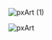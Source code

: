 ![pxArt (1)](https://github.com/user-attachments/assets/fad16a47-38d0-4271-bf97-af7534e1c8d2)

![pxArt](https://github.com/user-attachments/assets/94254e4c-25e1-4c30-8d5b-2ee878d10497)

